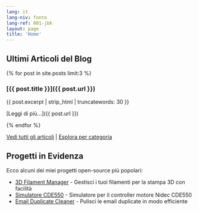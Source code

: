 ```yaml
---
lang: it
lang-niv: fonto
lang-ref: 001-jbk
layout: page
title: 'Home'
---
```


## Ultimi Articoli del Blog

{% for post in site.posts limit:3 %}
### [{{ post.title }}]({{ post.url }})

{{ post.excerpt | strip_html | truncatewords: 30 }}

[Leggi di più...]({{ post.url }})

{% endfor %}

[Vedi tutti gli articoli](blog) | [Esplora per categoria](categories)

## Progetti in Evidenza

Ecco alcuni dei miei progetti open-source più popolari:

- [3D Filament Manager](https://github.com/Nsfr750/3D_Filament_Manager) - Gestisci i tuoi filamenti per la stampa 3D con facilità
- [Simulatore CDE550](https://github.com/Nsfr750/CDE550-sim) - Simulatore per il controller motore Nidec CDE550
- [Email Duplicate Cleaner](https://github.com/Nsfr750/EmailDuplicateCleaner) - Pulisci le email duplicate in modo efficiente
